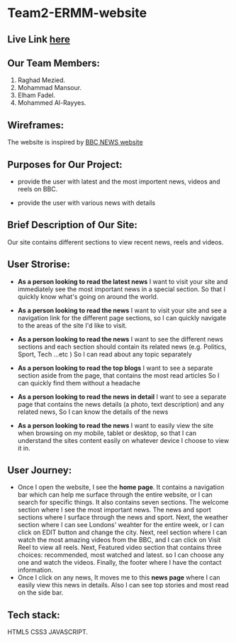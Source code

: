 #  Team2-ERMM-website
## Live Link [here](https://gsg-g10.github.io/Team2-ERMM-website/)

## Our Team Members:

1. Raghad Mezied.
2. Mohammad Mansour.
3. Elham Fadel.
4. Mohammed Al-Rayyes.

## Wireframes:
The website is inspired by [BBC NEWS website](https://www.bbc.com/)

## Purposes for Our Project:
- provide the user with latest and the most importent news, videos and reels on BBC. 

- provide the user with various news with details

## Brief Description of Our Site:
Our site contains different sections to view recent news, reels and videos.


## User Strorise:

* **As a person looking to read the latest news** 
I want to visit your site and immediately see the most important news in a special section. So that I quickly know what's going on around the world. 

* **As a person looking to read the news**
I want to visit your site and see a navigation link for the different page sections, so I can quickly navigate to the areas of the site I'd like to visit.

* **As a person looking to read the news**
I want to see the different news sections and each section should contain its related news (e.g. Politics, Sport, Tech ...etc )
So I can read about any topic separately

* **As a person looking to read the top blogs**
I want to see a separate section aside from the page, that contains the most read articles
So I can quickly find them without a headache

* **As a person looking to read the news in detail**
I want to see a separate page that contains the news details (a photo, text description) and any related news, So I can know the details of the news

* **As a person looking to read the news**
I want to easily view the site when browsing on my mobile, tablet or desktop, so that I can understand the sites content easily on whatever device I choose to view it in.

## User Journey:

* Once I open the website, I see the **home page**. It contains a navigation bar which can help me surface through the entire website, or I can search for specific things.
It also contains seven sections. The welcome section where I see the most important news.
The news and sport sections where I surface through the news and sport.
Next, the weather section where I can see Londons' weahter for the entire week, or I can click on EDIT button and change the city.
Next, reel section where I can watch the most amazing videos from the BBC, and I can click on Visit Reel to view all reels.
Next, Featured video section that contains three choices: recommended, most watched and latest.
so I can choose any one and watch the videos.
Finally, the footer where I have the contact information.
* Once I click on any news, It moves me to this **news page** where I can easily view this news in details. Also I can see top stories and most read on the side bar.

## Tech stack:
HTML5 CSS3 JAVASCRIPT.